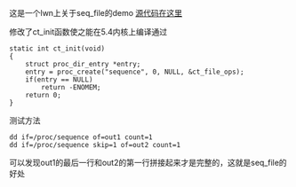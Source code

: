 这是一个lwn上关于seq_file的demo
[源代码在这里](https://lwn.net/Articles/22359/)

修改了ct_init函数使之能在5.4内核上编译通过

    static int ct_init(void)
    {
        struct proc_dir_entry *entry;
        entry = proc_create("sequence", 0, NULL, &ct_file_ops);
        if(entry == NULL)
            return -ENOMEM;
        return 0;
    }

测试方法

    dd if=/proc/sequence of=out1 count=1
    dd if=/proc/sequence skip=1 of=out2 count=1

可以发现out1的最后一行和out2的第一行拼接起来才是完整的，这就是seq_file的好处
